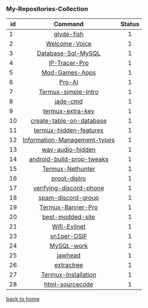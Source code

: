 ### My-Repositories-Collection


id | Command | Status |
-- |:--:|:--:|
1  | <a href="https://github.com/poisk-ls/glyde-fish">glyde-fish </a> | 1
2  | <a href="https://github.com/poisk-ls/Welcome-Voice">Welcome-Voice</a> | 1
3  | <a href="https://github.com/poisk-ls/Database-Sql-MySQL">Database-Sql-MySQL</a> | 1
4  | <a href="https://github.com/poisk-ls/IP-Tracer-Pro">IP-Tracer-Pro </a> | 1
5  | <a href="https://github.com/poisk-ls/Mod-Games-Apps">Mod-Games-Apps </a> | 1
6  | <a href="https://github.com/poisk-ls/Pro-AI">Pro-AI </a> | 1
7  | <a href="https://github.com/poisk-ls/Termux-simple-Intro">Termux-simple-Intro</a> | 1
8  | <a href="https://github.com/poisk-ls/jade-cmd">jade-cmd</a>| 1
9  | <a href="https://github.com/poisk-ls/termux-extra-key">termux-extra-key</a>| 1
10 | <a href="https://github.com/poisk-ls/create-table-on-database">create-table-on-database </a>| 1
11 | <a href="https://github.com/poisk-ls/termux-hidden-features">termux-hidden-features </a> | 1
12 | <a href="https://github.com/poisk-ls/Information-Management-types">Information-Management-types </a> | 1
13 | <a href="https://github.com/poisk-ls/wav-audio-hidden">wav-audio-hidden </a> | 1
14 | <a href="https://github.com/poisk-ls/android-build-prop-tweaks">android-build-prop-tweaks </a> | 1
15 | <a href="https://github.com/poisk-ls/Termux-Nethunter">Termux-Nethunter </a> | 1
16 | <a href="https://github.com/poisk-ls/proot-distro">proot-distro </a> | 1
17 | <a href="https://github.com/poisk-ls/verifying-discord-phone">verifying-discord-phone </a>| 1
18 | <a href="https://github.com/poisk-ls/spam-discord-group">spam-discord-group </a> | 1
19 | <a href="https://github.com/poisk-ls/Termux-Banner-Pro">Termux-Banner-Pro </a> | 1
20 | <a href="https://github.com/poisk-ls/best-modded-site">best-modded-site </a> | 1
21 | <a href="https://github.com/poisk-ls/Wifi-Evilnet">Wifi-Evilnet </a> | 1
23 | <a href="https://github.com/poisk-ls/sn1per-OSIF">sn1per-OSIF </a> | 1
24 | <a href="https://github.com/poisk-ls/MySQL-work">MySQL-work </a>| 1 
25 | <a href="https://github.com/poisk-ls/jawhead">jawhead </a>| 1
26 | <a href="https://github.com/poisk-ls/extractree">extractree </a>| 1
27 | <a href="https://github.com/poisk-ls/Termux-Installation">Termux-Installation </a> | 1
28 | <a href="https://github.com/poisk-ls/html-sourcecode">html-sourcecode </a> | 1

[back to home](https://github.com/poisk-ls#my-repo-collection)
